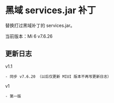# 黑域 services.jar 补丁
替换打过黑域补丁的 services.jar。

当前版本：Mi 6 v7.6.26
## 更新日志
v1.1

    - 同步 v7.6.20 （以后仅更新 MIUI 版本不再写更新日志）
v1

    - 第一版
